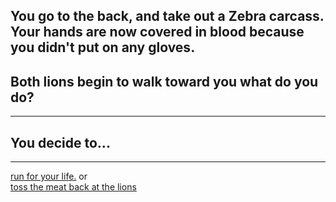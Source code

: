 ## You go to the back, and take out a Zebra carcass. Your hands are now covered in blood because you didn't put on any gloves.
## Both lions begin to walk toward you what do you do?
---
## You decide to...   
--- 
[run for your life.](../Grass/Friends/Lick.md)
or   
[toss the meat back at the lions](Alone/End.md)
